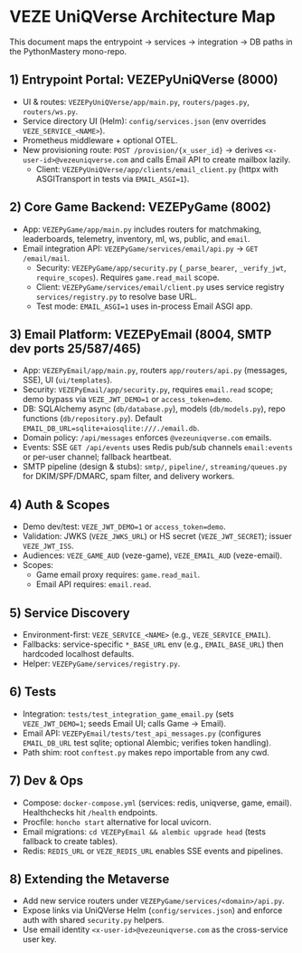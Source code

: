 # VEZE UniQVerse Architecture Map

This document maps the entrypoint → services → integration → DB paths in the PythonMastery mono-repo.

## 1) Entrypoint Portal: VEZEPyUniQVerse (8000)

- UI & routes: `VEZEPyUniQVerse/app/main.py`, `routers/pages.py`, `routers/ws.py`.
- Service directory UI (Helm): `config/services.json` (env overrides `VEZE_SERVICE_<NAME>`).
- Prometheus middleware + optional OTEL.
- New provisioning route: `POST /provision/{x_user_id}` → derives `<x-user-id>@vezeuniqverse.com` and calls Email API to create mailbox lazily.
  - Client: `VEZEPyUniQVerse/app/clients/email_client.py` (httpx with ASGITransport in tests via `EMAIL_ASGI=1`).

## 2) Core Game Backend: VEZEPyGame (8002)

- App: `VEZEPyGame/app/main.py` includes routers for matchmaking, leaderboards, telemetry, inventory, ml, ws, public, and `email`.
- Email integration API: `VEZEPyGame/services/email/api.py` → `GET /email/mail`.
  - Security: `VEZEPyGame/app/security.py` (`_parse_bearer`, `_verify_jwt`, `require_scopes`). Requires `game.read_mail` scope.
  - Client: `VEZEPyGame/services/email/client.py` uses service registry `services/registry.py` to resolve base URL.
  - Test mode: `EMAIL_ASGI=1` uses in-process Email ASGI app.

## 3) Email Platform: VEZEPyEmail (8004, SMTP dev ports 25/587/465)

- App: `VEZEPyEmail/app/main.py`, routers `app/routers/api.py` (messages, SSE), UI (`ui/templates`).
- Security: `VEZEPyEmail/app/security.py`, requires `email.read` scope; demo bypass via `VEZE_JWT_DEMO=1` or `access_token=demo`.
- DB: SQLAlchemy async (`db/database.py`), models (`db/models.py`), repo functions (`db/repository.py`). Default `EMAIL_DB_URL=sqlite+aiosqlite:///./email.db`.
- Domain policy: `/api/messages` enforces `@vezeuniqverse.com` emails.
- Events: SSE `GET /api/events` uses Redis pub/sub channels `email:events` or per-user channel; fallback heartbeat.
- SMTP pipeline (design & stubs): `smtp/`, `pipeline/`, `streaming/queues.py` for DKIM/SPF/DMARC, spam filter, and delivery workers.

## 4) Auth & Scopes

- Demo dev/test: `VEZE_JWT_DEMO=1` or `access_token=demo`.
- Validation: JWKS (`VEZE_JWKS_URL`) or HS secret (`VEZE_JWT_SECRET`); issuer `VEZE_JWT_ISS`.
- Audiences: `VEZE_GAME_AUD` (veze-game), `VEZE_EMAIL_AUD` (veze-email).
- Scopes:
  - Game email proxy requires: `game.read_mail`.
  - Email API requires: `email.read`.

## 5) Service Discovery

- Environment-first: `VEZE_SERVICE_<NAME>` (e.g., `VEZE_SERVICE_EMAIL`).
- Fallbacks: service-specific `*_BASE_URL` env (e.g., `EMAIL_BASE_URL`) then hardcoded localhost defaults.
- Helper: `VEZEPyGame/services/registry.py`.

## 6) Tests

- Integration: `tests/test_integration_game_email.py` (sets `VEZE_JWT_DEMO=1`; seeds Email UI; calls Game → Email).
- Email API: `VEZEPyEmail/tests/test_api_messages.py` (configures `EMAIL_DB_URL` test sqlite; optional Alembic; verifies token handling).
- Path shim: root `conftest.py` makes repo importable from any cwd.

## 7) Dev & Ops

- Compose: `docker-compose.yml` (services: redis, uniqverse, game, email). Healthchecks hit `/health` endpoints.
- Procfile: `honcho start` alternative for local uvicorn.
- Email migrations: `cd VEZEPyEmail && alembic upgrade head` (tests fallback to create tables).
- Redis: `REDIS_URL` or `VEZE_REDIS_URL` enables SSE events and pipelines.

## 8) Extending the Metaverse

- Add new service routers under `VEZEPyGame/services/<domain>/api.py`.
- Expose links via UniQVerse Helm (`config/services.json`) and enforce auth with shared `security.py` helpers.
- Use email identity `<x-user-id>@vezeuniqverse.com` as the cross-service user key.

